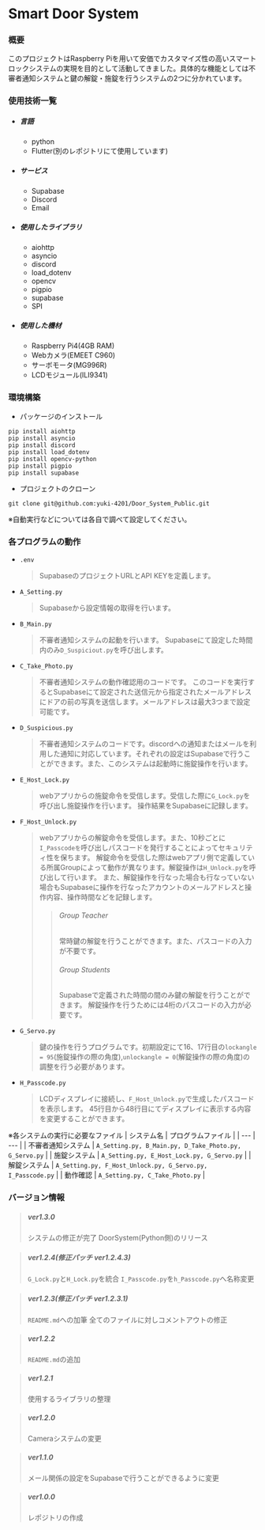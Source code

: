 # Smart Door System


### 概要
このプロジェクトはRaspberry Piを用いて安価でカスタマイズ性の高いスマートロックシステムの実現を目的として活動してきました。具体的な機能としては不審者通知システムと鍵の解錠・施錠を行うシステムの2つに分かれています。


### 使用技術一覧
* ##### 言語
  * python
  * Flutter(別のレポジトリにて使用しています)
* ##### サービス
  * Supabase
  * Discord
  * Email
* ##### 使用したライブラリ
  * aiohttp
  * asyncio
  * discord
  * load_dotenv
  * opencv
  * pigpio
  * supabase
  * SPI
* ##### 使用した機材
  * Raspberry Pi4(4GB RAM)
  * Webカメラ(EMEET C960)
  * サーボモータ(MG996R)
  * LCDモジュール(ILI9341)


### 環境構築
* パッケージのインストール
```
pip install aiohttp
pip install asyncio
pip install discord
pip install load_dotenv
pip install opencv-python
pip install pigpio
pip install supabase
```
* プロジェクトのクローン
```
git clone git@github.com:yuki-4201/Door_System_Public.git
```
※自動実行などについては各自で調べて設定してください。


### 各プログラムの動作
* ```.env```
  > SupabaseのプロジェクトURLとAPI KEYを定義します。

* ```A_Setting.py```
  > Supabaseから設定情報の取得を行います。

* ```B_Main.py```
  > 不審者通知システムの起動を行います。
  > Supabaseにて設定した時間内のみ```D_Suspiciout.py```を呼び出します。

* ```C_Take_Photo.py```
  > 不審者通知システムの動作確認用のコードです。
  > このコードを実行するとSupabaseにて設定された送信元から指定されたメールアドレスにドアの前の写真を送信します。メールアドレスは最大3つまで設定可能です。

* ```D_Suspicious.py```
  > 不審者通知システムのコードです。discordへの通知またはメールを利用した通知に対応しています。それぞれの設定はSupabaseで行うことができます。また、このシステムは起動時に施錠操作を行います。

* ```E_Host_Lock.py```
  > webアプリからの施錠命令を受信します。受信した際に```G_Lock.py```を呼び出し施錠操作を行います。
  > 操作結果をSupabaseに記録します。

* ```F_Host_Unlock.py```
  > webアプリからの解錠命令を受信します。また、10秒ごとに```I_Passcodeを```呼び出しパスコードを発行することによってセキュリティ性を保ちます。
  > 解錠命令を受信した際はwebアプリ側で定義している所属Groupによって動作が異なります。解錠操作は```H_Unlock.py```を呼び出して行います。
  > また、解錠操作を行なった場合も行なっていない場合もSupabaseに操作を行なったアカウントのメールアドレスと操作内容、操作時間などを記録します。
  >
  >> ###### Group Teacher
  >> 常時鍵の解錠を行うことができます。また、パスコードの入力が不要です。
  >>
  >> ###### Group Students
  >> Supabaseで定義された時間の間のみ鍵の解錠を行うことができます。
  >> 解錠操作を行うためには4桁のパスコードの入力が必要です。

* ```G_Servo.py```
  > 鍵の操作を行うプログラムです。初期設定にて16、17行目の```lockangle = 95```(施錠操作の際の角度),```unlockangle = 0```(解錠操作の際の角度)の調整を行う必要があります。

* ```H_Passcode.py```
  > LCDディスプレイに接続し、```F_Host_Unlock.py```で生成したパスコードを表示します。
  > 45行目から48行目にてディスプレイに表示する内容を変更することができます。

※各システムの実行に必要なファイル
| システム名 | プログラムファイル | 
| --- | --- | 
| 不審者通知システム | ```A_Setting.py, B_Main.py, D_Take_Photo.py, G_Servo.py``` | 
| 施錠システム | ```A_Setting.py, E_Host_Lock.py, G_Servo.py``` | 
| 解錠システム | ```A_Setting.py, F_Host_Unlock.py, G_Servo.py, I_Passcode.py``` | 
| 動作確認 | ```A_Setting.py, C_Take_Photo.py``` | 


### バージョン情報
> ##### ver1.3.0
> システムの修正が完了
> DoorSystem(Python側)のリリース

> ##### ver1.2.4(修正パッチ ver1.2.4.3)
> ```G_Lock.py```と```H_Lock.py```を統合
> ```I_Passcode.py```を```h_Passcode.py```へ名称変更

> ##### ver1.2.3(修正パッチ ver1.2.3.1)
> ```README.md```への加筆
> 全てのファイルに対しコメントアウトの修正

> ##### ver1.2.2
> ```README.md```の追加

> ##### ver1.2.1
> 使用するライブラリの整理

> ##### ver1.2.0
> Cameraシステムの変更

> ##### ver1.1.0
> メール関係の設定をSupabaseで行うことができるように変更

> ##### ver1.0.0
> レポジトリの作成
